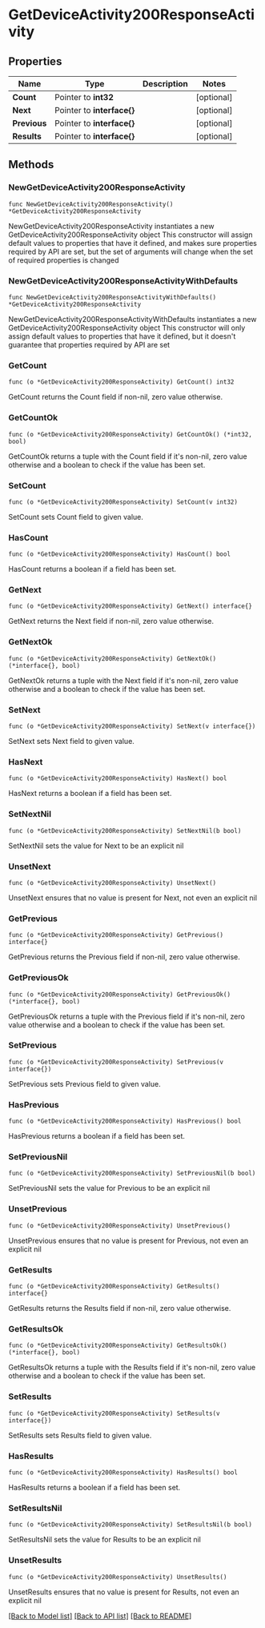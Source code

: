 # GetDeviceActivity200ResponseActivity

## Properties

Name | Type | Description | Notes
------------ | ------------- | ------------- | -------------
**Count** | Pointer to **int32** |  | [optional] 
**Next** | Pointer to **interface{}** |  | [optional] 
**Previous** | Pointer to **interface{}** |  | [optional] 
**Results** | Pointer to **interface{}** |  | [optional] 

## Methods

### NewGetDeviceActivity200ResponseActivity

`func NewGetDeviceActivity200ResponseActivity() *GetDeviceActivity200ResponseActivity`

NewGetDeviceActivity200ResponseActivity instantiates a new GetDeviceActivity200ResponseActivity object
This constructor will assign default values to properties that have it defined,
and makes sure properties required by API are set, but the set of arguments
will change when the set of required properties is changed

### NewGetDeviceActivity200ResponseActivityWithDefaults

`func NewGetDeviceActivity200ResponseActivityWithDefaults() *GetDeviceActivity200ResponseActivity`

NewGetDeviceActivity200ResponseActivityWithDefaults instantiates a new GetDeviceActivity200ResponseActivity object
This constructor will only assign default values to properties that have it defined,
but it doesn't guarantee that properties required by API are set

### GetCount

`func (o *GetDeviceActivity200ResponseActivity) GetCount() int32`

GetCount returns the Count field if non-nil, zero value otherwise.

### GetCountOk

`func (o *GetDeviceActivity200ResponseActivity) GetCountOk() (*int32, bool)`

GetCountOk returns a tuple with the Count field if it's non-nil, zero value otherwise
and a boolean to check if the value has been set.

### SetCount

`func (o *GetDeviceActivity200ResponseActivity) SetCount(v int32)`

SetCount sets Count field to given value.

### HasCount

`func (o *GetDeviceActivity200ResponseActivity) HasCount() bool`

HasCount returns a boolean if a field has been set.

### GetNext

`func (o *GetDeviceActivity200ResponseActivity) GetNext() interface{}`

GetNext returns the Next field if non-nil, zero value otherwise.

### GetNextOk

`func (o *GetDeviceActivity200ResponseActivity) GetNextOk() (*interface{}, bool)`

GetNextOk returns a tuple with the Next field if it's non-nil, zero value otherwise
and a boolean to check if the value has been set.

### SetNext

`func (o *GetDeviceActivity200ResponseActivity) SetNext(v interface{})`

SetNext sets Next field to given value.

### HasNext

`func (o *GetDeviceActivity200ResponseActivity) HasNext() bool`

HasNext returns a boolean if a field has been set.

### SetNextNil

`func (o *GetDeviceActivity200ResponseActivity) SetNextNil(b bool)`

 SetNextNil sets the value for Next to be an explicit nil

### UnsetNext
`func (o *GetDeviceActivity200ResponseActivity) UnsetNext()`

UnsetNext ensures that no value is present for Next, not even an explicit nil
### GetPrevious

`func (o *GetDeviceActivity200ResponseActivity) GetPrevious() interface{}`

GetPrevious returns the Previous field if non-nil, zero value otherwise.

### GetPreviousOk

`func (o *GetDeviceActivity200ResponseActivity) GetPreviousOk() (*interface{}, bool)`

GetPreviousOk returns a tuple with the Previous field if it's non-nil, zero value otherwise
and a boolean to check if the value has been set.

### SetPrevious

`func (o *GetDeviceActivity200ResponseActivity) SetPrevious(v interface{})`

SetPrevious sets Previous field to given value.

### HasPrevious

`func (o *GetDeviceActivity200ResponseActivity) HasPrevious() bool`

HasPrevious returns a boolean if a field has been set.

### SetPreviousNil

`func (o *GetDeviceActivity200ResponseActivity) SetPreviousNil(b bool)`

 SetPreviousNil sets the value for Previous to be an explicit nil

### UnsetPrevious
`func (o *GetDeviceActivity200ResponseActivity) UnsetPrevious()`

UnsetPrevious ensures that no value is present for Previous, not even an explicit nil
### GetResults

`func (o *GetDeviceActivity200ResponseActivity) GetResults() interface{}`

GetResults returns the Results field if non-nil, zero value otherwise.

### GetResultsOk

`func (o *GetDeviceActivity200ResponseActivity) GetResultsOk() (*interface{}, bool)`

GetResultsOk returns a tuple with the Results field if it's non-nil, zero value otherwise
and a boolean to check if the value has been set.

### SetResults

`func (o *GetDeviceActivity200ResponseActivity) SetResults(v interface{})`

SetResults sets Results field to given value.

### HasResults

`func (o *GetDeviceActivity200ResponseActivity) HasResults() bool`

HasResults returns a boolean if a field has been set.

### SetResultsNil

`func (o *GetDeviceActivity200ResponseActivity) SetResultsNil(b bool)`

 SetResultsNil sets the value for Results to be an explicit nil

### UnsetResults
`func (o *GetDeviceActivity200ResponseActivity) UnsetResults()`

UnsetResults ensures that no value is present for Results, not even an explicit nil

[[Back to Model list]](../README.md#documentation-for-models) [[Back to API list]](../README.md#documentation-for-api-endpoints) [[Back to README]](../README.md)


